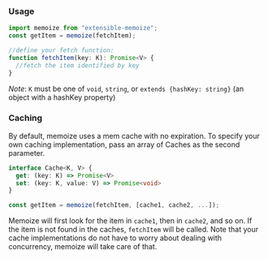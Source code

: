 
### Usage

```typescript
import memoize from "extensible-memoize";
const getItem = memoize(fetchItem);

//define your fetch function:
function fetchItem(key: K): Promise<V> {
  //fetch the item identified by key
}
```

*Note*: `K` must be one of `void`, `string`, or `extends {hashKey: string}` (an object with a hashKey property)


### Caching

By default, memoize uses a mem cache with no expiration.  To specify your own caching implementation, pass an array of Caches as the second parameter.

```typescript
interface Cache<K, V> {
  get: (key: K) => Promise<V>
  set: (key: K, value: V) => Promise<void>
}

const getItem = memoize(fetchItem, [cache1, cache2, ...]);
```

Memoize will first look for the item in `cache1`, then in `cache2`, and so on.  If the item is not found in the caches, `fetchItem` will be called.  Note that your cache implementations do not have to worry about dealing with concurrency, memoize will take care of that.
